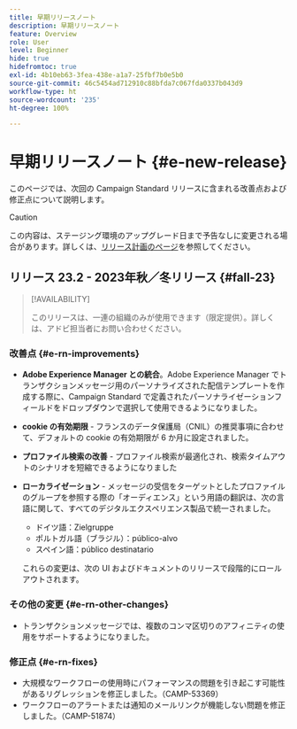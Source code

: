 ```yaml
---
title: 早期リリースノート
description: 早期リリースノート
feature: Overview
role: User
level: Beginner
hide: true
hidefromtoc: true
exl-id: 4b10eb63-3fea-438e-a1a7-25fbf7b0e5b0
source-git-commit: 46c5454ad712910c88bfda7c067fda0337b043d9
workflow-type: ht
source-wordcount: '235'
ht-degree: 100%

---
```



# 早期リリースノート {#e-new-release}

このページでは、次回の Campaign Standard リリースに含まれる改善点および修正点について説明します。

>[!CAUTION]
>
> この内容は、ステージング環境のアップグレード日まで予告なしに変更される場合があります。詳しくは、[リリース計画のページ](../../rn/using/release-planning.md)を参照してください。

## リリース 23.2 - 2023年秋／冬リリース {#fall-23}

>[!AVAILABILITY]
>
>このリリースは、一連の組織のみが使用できます（限定提供）。詳しくは、アドビ担当者にお問い合わせください。

### 改善点 {#e-rn-improvements}

* **Adobe Experience Manager との統合**。Adobe Experience Manager でトランザクションメッセージ用のパーソナライズされた配信テンプレートを作成する際に、Campaign Standard で定義されたパーソナライゼーションフィールドをドロップダウンで選択して使用できるようになりました。

* **cookie の有効期限** - フランスのデータ保護局（CNIL）の推奨事項に合わせて、デフォルトの cookie の有効期限が 6 か月に設定されました。

* **プロファイル検索の改善** - プロファイル検索が最適化され、検索タイムアウトのシナリオを短縮できるようになりました

* **ローカライゼーション** - メッセージの受信をターゲットとしたプロファイルのグループを参照する際の「オーディエンス」という用語の翻訳は、次の言語に関して、すべてのデジタルエクスペリエンス製品で統一されました。

   * ドイツ語：Zielgruppe
   * ポルトガル語（ブラジル）：público-alvo
   * スペイン語：público destinatario

  これらの変更は、次の UI およびドキュメントのリリースで段階的にロールアウトされます。

### その他の変更 {#e-rn-other-changes}

* トランザクションメッセージでは、複数のコンマ区切りのアフィニティの使用をサポートするようになりました。

### 修正点 {#e-rn-fixes}

* 大規模なワークフローの使用時にパフォーマンスの問題を引き起こす可能性があるリグレッションを修正しました。（CAMP-53369）
* ワークフローのアラートまたは通知のメールリンクが機能しない問題を修正しました。（CAMP-51874）
